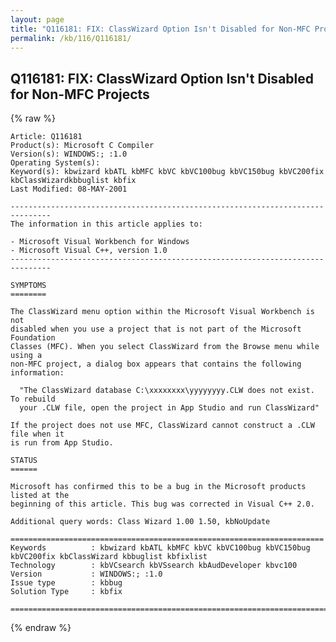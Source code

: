 ```yaml
---
layout: page
title: "Q116181: FIX: ClassWizard Option Isn't Disabled for Non-MFC Projects"
permalink: /kb/116/Q116181/
---
```


## Q116181: FIX: ClassWizard Option Isn't Disabled for Non-MFC Projects

{% raw %}

	Article: Q116181
	Product(s): Microsoft C Compiler
	Version(s): WINDOWS:; :1.0
	Operating System(s): 
	Keyword(s): kbwizard kbATL kbMFC kbVC kbVC100bug kbVC150bug kbVC200fix kbClassWizardkbbuglist kbfix
	Last Modified: 08-MAY-2001
	
	-------------------------------------------------------------------------------
	The information in this article applies to:
	
	- Microsoft Visual Workbench for Windows 
	- Microsoft Visual C++, version 1.0 
	-------------------------------------------------------------------------------
	
	SYMPTOMS
	========
	
	The ClassWizard menu option within the Microsoft Visual Workbench is not
	disabled when you use a project that is not part of the Microsoft Foundation
	Classes (MFC). When you select ClassWizard from the Browse menu while using a
	non-MFC project, a dialog box appears that contains the following information:
	
	  "The ClassWizard database C:\xxxxxxxx\yyyyyyyy.CLW does not exist. To rebuild
	  your .CLW file, open the project in App Studio and run ClassWizard"
	
	If the project does not use MFC, ClassWizard cannot construct a .CLW file when it
	is run from App Studio.
	
	STATUS
	======
	
	Microsoft has confirmed this to be a bug in the Microsoft products listed at the
	beginning of this article. This bug was corrected in Visual C++ 2.0.
	
	Additional query words: Class Wizard 1.00 1.50, kbNoUpdate
	
	======================================================================
	Keywords          : kbwizard kbATL kbMFC kbVC kbVC100bug kbVC150bug kbVC200fix kbClassWizard kbbuglist kbfixlist
	Technology        : kbVCsearch kbVSsearch kbAudDeveloper kbvc100
	Version           : WINDOWS:; :1.0
	Issue type        : kbbug
	Solution Type     : kbfix
	
	=============================================================================
	

{% endraw %}
